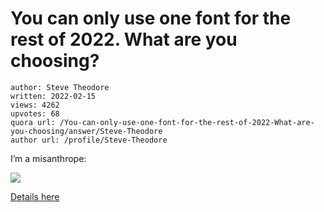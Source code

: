 # You can only use one font for the rest of 2022. What are you choosing?

	author: Steve Theodore
	written: 2022-02-15
	views: 4262
	upvotes: 68
	quora url: /You-can-only-use-one-font-for-the-rest-of-2022-What-are-you-choosing/answer/Steve-Theodore
	author url: /profile/Steve-Theodore


I’m a misanthrope:

![](https://qph.fs.quoracdn.net/main-qimg-149417314662c72b7d29bf22fd8936ef-lq)

[Details here](https://bktuzodslngzwzhj.quora.com/Let-s-take-a-quick-break-from-complaining-about-historical-literacy-and-instead-talk-about-actual-literacy-While-doing?ch=10&oid=61165586&share=c150276a&srid=zLvM&target_type=post)

